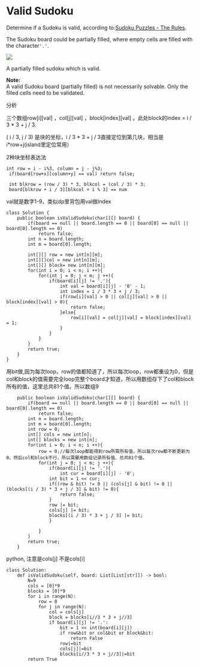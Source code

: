 # Valid Sudoku

Determine if a Sudoku is valid, according to:[Sudoku Puzzles - The Rules](http://sudoku.com.au/TheRules.aspx).

The Sudoku board could be partially filled, where empty cells are filled with the character`'.'`.

![](https://upload.wikimedia.org/wikipedia/commons/thumb/f/ff/Sudoku-by-L2G-20050714.svg/250px-Sudoku-by-L2G-20050714.svg.png)

A partially filled sudoku which is valid.

**Note:**  
A valid Sudoku board \(partially filled\) is not necessarily solvable. Only the filled cells need to be validated.

分析

三个数组row\[i\]\[val\] ，col\[j\]\[val\] ，block\[index\]\[val\] 。此处block的index = i / 3 \* 3 + j / 3.  

\( i / 3, j / 3\) 是块的坐标，i / 3 \* 3 + j / 3直接定位到第几块，相当是 i\*row+j\(island里定位常用）

2种块坐标表达法

```text
int row = i - i%3, column = j - j%3;
 if(board[row+x][column+y] == val) return false;
 
 int blkrow = (row / 3) * 3, blkcol = (col / 3) * 3; 
 board[blkrow + i / 3][blkcol + i % 3] == num
```

val就是数字1-9，类似dp里背包用val做Index

```text
class Solution {
    public boolean isValidSudoku(char[][] board) {
        if(board == null || board.length == 0 || board[0] == null || board[0].length == 0)
            return false;
        int n = board.length;
        int m = board[0].length;

        int[][] row = new int[n][m];
        int[][]col = new int[n][m];
        int[][] block= new int[n][m];
        for(int i = 0; i < n; i ++){
            for(int j = 0; j < m; j ++){
                if(board[i][j] != '.'){
                    int val = board[i][j] - '0' - 1;
                    int index = i / 3 * 3 + j / 3;
                    if(row[i][val] > 0 || col[j][val] > 0 || block[index][val] > 0){
                        return false;
                    }else{
                        row[i][val] = col[j][val] = block[index][val] = 1;
                    }
                }
            }
        }
        return true;
    }
}
```

用bit做,因为每次loop，row的值都知道了，所以每次loop，row都重设为0，但是col和block的值需要完全loop完整个board才知道，所以用数组存下了col和block所有的值，这里总共81个值。所以数组9

```text
    public boolean isValidSudoku(char[][] board) {
        if(board == null || board.length == 0 || board[0] == null || board[0].length == 0)
            return false;
        int n = board.length;
        int m = board[0].length;
        int row = 0;
        int[] cols = new int[n];
        int[] blocks = new int[n];
        for(int i = 0; i < n; i ++){
            row = 0;//每次loop都能得到row所需所有值，所以每次row都不断更新为0，然后col和block不行，所以需要用数组记录所有值、总共81个值。
            for(int j = 0; j < m; j ++){
                if(board[i][j] != '.'){
                    int cur = board[i][j] - '0';
                int bit = 1 << cur;
                if((row & bit) != 0 || (cols[j] & bit) != 0 || (blocks[(i / 3) * 3 + j / 3] & bit) != 0){
                    return false;
                }
                row |= bit;
                cols[j] |= bit;
                blocks[(i / 3) * 3 + j / 3] |= bit;
                }

            }
        }
        return true;
    }
```

python, 注意是cols\[j\] 不是cols\[i\]

```text
class Solution:
    def isValidSudoku(self, board: List[List[str]]) -> bool:
        N=9
        cols = [0]*9
        blocks = [0]*9
        for i in range(N):
            row = 0
            for j in range(N):
                col = cols[j]
                block = blocks[i//3 * 3 + j//3]
                if board[i][j] != '.':
                    bit = 1 << int(board[i][j])
                    if row&bit or col&bit or block&bit:
                        return False
                    row|=bit
                    cols[j]|=bit
                    blocks[i//3 * 3 + j//3]|=bit
        return True
                    
                
            
        
```

